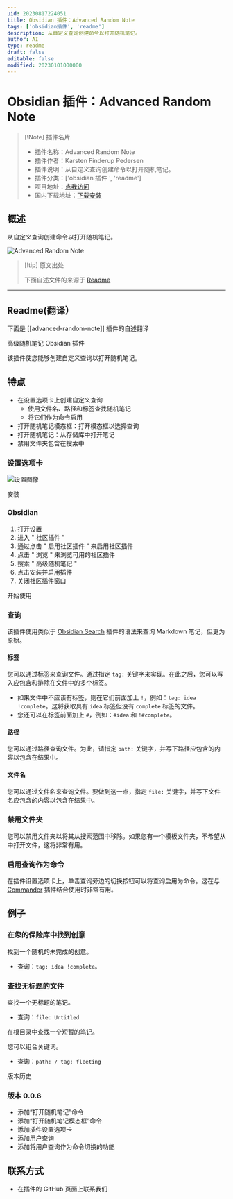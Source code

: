 ```yaml
---
uid: 20230817224051
title: Obsidian 插件：Advanced Random Note
tags: ['obsidian插件', 'readme']
description: 从自定义查询创建命令以打开随机笔记。
author: AI
type: readme
draft: false
editable: false
modified: 20230101000000
---
```


# Obsidian 插件：Advanced Random Note

> [!Note] 插件名片
> - 插件名称：Advanced Random Note
> - 插件作者：Karsten Finderup Pedersen
> - 插件说明：从自定义查询创建命令以打开随机笔记。
> - 插件分类：['obsidian 插件 ', 'readme']
> - 项目地址：[点我访问](https://github.com/karstenpedersen/obsidian-advanced-random-note)
> - 国内下载地址：[下载安装](https://pkmer.cn/products/plugin/pluginMarket/?advanced-random-note)

## 概述

从自定义查询创建命令以打开随机笔记。

![Advanced Random Note](https://cdn.pkmer.cn/covers/advanced-random-note.png!pkmer)

> [!tip] 原文出处
>
>下面自述文件的来源于 [Readme](https://ghproxy.net/https://raw.githubusercontent.com/karstenpedersen/obsidian-advanced-random-note/master/README.md)

---

## Readme(翻译）

下面是 [[advanced-random-note]] 插件的自述翻译

高级随机笔记 Obsidian 插件

该插件使您能够创建自定义查询以打开随机笔记。

## 特点

- 在设置选项卡上创建自定义查询
    - 使用文件名、路径和标签查找随机笔记
    - 将它们作为命令启用
- 打开随机笔记模态框：打开模态框以选择查询
- 打开随机笔记：从存储库中打开笔记
- 禁用文件夹包含在搜索中

### 设置选项卡

![设置图像](https://raw.githubusercontent.com/karstenpedersen/obsidian-advanced-random-note/master/settings-screenshot.png)

安装

### Obsidian

1. 打开设置
2. 进入 " 社区插件 "
3. 通过点击 " 启用社区插件 " 来启用社区插件
4. 点击 " 浏览 " 来浏览可用的社区插件
5. 搜索 " 高级随机笔记 "
6. 点击安装并启用插件
7. 关闭社区插件窗口

开始使用

### 查询

该插件使用类似于 [Obsidian Search](https://help.obsidian.md/Plugins/Search) 插件的语法来查询 Markdown 笔记，但更为原始。

#### 标签

您可以通过标签来查询文件。通过指定 `tag:` 关键字来实现。在此之后，您可以写入应包含和排除在文件中的多个标签。

- 如果文件中不应该有标签，则在它们前面加上 `!`，例如：`tag: idea !complete`。这将获取具有 `idea` 标签但没有 `complete` 标签的文件。
- 您还可以在标签前面加上 `#`，例如：`#idea` 和 `!#complete`。

#### 路径

您可以通过路径查询文件。为此，请指定 `path:` 关键字，并写下路径应包含的内容以包含在结果中。

#### 文件名

您可以通过文件名来查询文件。要做到这一点，指定 `file:` 关键字，并写下文件名应包含的内容以包含在结果中。

### 禁用文件夹

您可以禁用文件夹以将其从搜索范围中移除。如果您有一个模板文件夹，不希望从中打开文件，这将非常有用。

### 启用查询作为命令

在插件设置选项卡上，单击查询旁边的切换按钮可以将查询启用为命令。这在与 [Commander](https://github.com/phibr0/obsidian-commander) 插件结合使用时非常有用。

## 例子

### 在您的保险库中找到创意

找到一个随机的未完成的创意。

- 查询：`tag: idea !complete`。

### 查找无标题的文件

查找一个无标题的笔记。

- 查询：`file: Untitled`

在根目录中查找一个短暂的笔记。

您可以组合关键词。

- 查询：`path: / tag: fleeting`

版本历史

### 版本 0.0.6

- 添加“打开随机笔记”命令
- 添加“打开随机笔记模态框”命令
- 添加插件设置选项卡
- 添加用户查询
- 添加将用户查询作为命令切换的功能

## 联系方式

- 在插件的 GitHub 页面上联系我们



